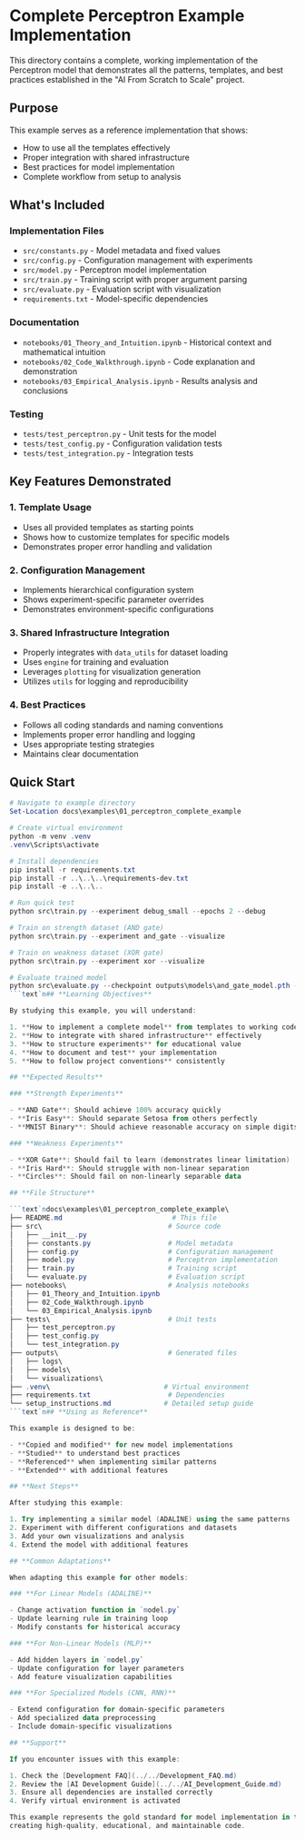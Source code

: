# **Complete Perceptron Example Implementation**

This directory contains a complete, working implementation of the Perceptron model that demonstrates all the patterns,
templates, and best practices established in the "AI From Scratch to Scale" project.

## **Purpose**

This example serves as a reference implementation that shows:

- How to use all the templates effectively
- Proper integration with shared infrastructure
- Best practices for model implementation
- Complete workflow from setup to analysis

## **What's Included**

### **Implementation Files**

- `src/constants.py` - Model metadata and fixed values
- `src/config.py` - Configuration management with experiments
- `src/model.py` - Perceptron model implementation
- `src/train.py` - Training script with proper argument parsing
- `src/evaluate.py` - Evaluation script with visualization
- `requirements.txt` - Model-specific dependencies

### **Documentation**

- `notebooks/01_Theory_and_Intuition.ipynb` - Historical context and mathematical intuition
- `notebooks/02_Code_Walkthrough.ipynb` - Code explanation and demonstration
- `notebooks/03_Empirical_Analysis.ipynb` - Results analysis and conclusions

### **Testing**

- `tests/test_perceptron.py` - Unit tests for the model
- `tests/test_config.py` - Configuration validation tests
- `tests/test_integration.py` - Integration tests

## **Key Features Demonstrated**

### **1. Template Usage**

- Uses all provided templates as starting points
- Shows how to customize templates for specific models
- Demonstrates proper error handling and validation

### **2. Configuration Management**

- Implements hierarchical configuration system
- Shows experiment-specific parameter overrides
- Demonstrates environment-specific configurations

### **3. Shared Infrastructure Integration**

- Properly integrates with `data_utils` for dataset loading
- Uses `engine` for training and evaluation
- Leverages `plotting` for visualization generation
- Utilizes `utils` for logging and reproducibility

### **4. Best Practices**

- Follows all coding standards and naming conventions
- Implements proper error handling and logging
- Uses appropriate testing strategies
- Maintains clear documentation

## **Quick Start**

```powershell
# Navigate to example directory
Set-Location docs\examples\01_perceptron_complete_example

# Create virtual environment
python -m venv .venv
.venv\Scripts\activate

# Install dependencies
pip install -r requirements.txt
pip install -r ..\..\..\requirements-dev.txt
pip install -e ..\..\..

# Run quick test
python src\train.py --experiment debug_small --epochs 2 --debug

# Train on strength dataset (AND gate)
python src\train.py --experiment and_gate --visualize

# Train on weakness dataset (XOR gate)
python src\train.py --experiment xor --visualize

# Evaluate trained model
python src\evaluate.py --checkpoint outputs\models\and_gate_model.pth --experiment and_gate --visualize
```text`n## **Learning Objectives**

By studying this example, you will understand:

1. **How to implement a complete model** from templates to working code
2. **How to integrate with shared infrastructure** effectively
3. **How to structure experiments** for educational value
4. **How to document and test** your implementation
5. **How to follow project conventions** consistently

## **Expected Results**

### **Strength Experiments**

- **AND Gate**: Should achieve 100% accuracy quickly
- **Iris Easy**: Should separate Setosa from others perfectly
- **MNIST Binary**: Should achieve reasonable accuracy on simple digits

### **Weakness Experiments**

- **XOR Gate**: Should fail to learn (demonstrates linear limitation)
- **Iris Hard**: Should struggle with non-linear separation
- **Circles**: Should fail on non-linearly separable data

## **File Structure**

```text`ndocs\examples\01_perceptron_complete_example\
├── README.md                           # This file
├── src\                               # Source code
│   ├── __init__.py
│   ├── constants.py                   # Model metadata
│   ├── config.py                      # Configuration management
│   ├── model.py                       # Perceptron implementation
│   ├── train.py                       # Training script
│   └── evaluate.py                    # Evaluation script
├── notebooks\                         # Analysis notebooks
│   ├── 01_Theory_and_Intuition.ipynb
│   ├── 02_Code_Walkthrough.ipynb
│   └── 03_Empirical_Analysis.ipynb
├── tests\                             # Unit tests
│   ├── test_perceptron.py
│   ├── test_config.py
│   └── test_integration.py
├── outputs\                           # Generated files
│   ├── logs\
│   ├── models\
│   └── visualizations\
├── .venv\                            # Virtual environment
├── requirements.txt                   # Dependencies
└── setup_instructions.md             # Detailed setup guide
```text`n## **Using as Reference**

This example is designed to be:

- **Copied and modified** for new model implementations
- **Studied** to understand best practices
- **Referenced** when implementing similar patterns
- **Extended** with additional features

## **Next Steps**

After studying this example:

1. Try implementing a similar model (ADALINE) using the same patterns
2. Experiment with different configurations and datasets
3. Add your own visualizations and analysis
4. Extend the model with additional features

## **Common Adaptations**

When adapting this example for other models:

### **For Linear Models (ADALINE)**

- Change activation function in `model.py`
- Update learning rule in training loop
- Modify constants for historical accuracy

### **For Non-Linear Models (MLP)**

- Add hidden layers in `model.py`
- Update configuration for layer parameters
- Add feature visualization capabilities

### **For Specialized Models (CNN, RNN)**

- Extend configuration for domain-specific parameters
- Add specialized data preprocessing
- Include domain-specific visualizations

## **Support**

If you encounter issues with this example:

1. Check the [Development FAQ](../../Development_FAQ.md)
2. Review the [AI Development Guide](../../AI_Development_Guide.md)
3. Ensure all dependencies are installed correctly
4. Verify virtual environment is activated

This example represents the gold standard for model implementation in this project. Use it as your reference for
creating high-quality, educational, and maintainable code.